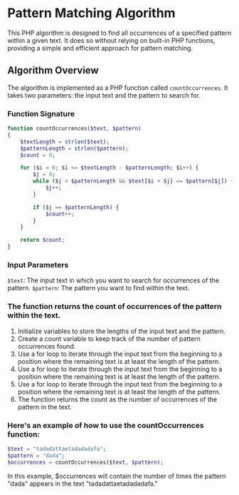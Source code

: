 # Pattern Matching Algorithm

This PHP algorithm is designed to find all occurrences of a specified pattern within a given text. It does so without relying on built-in PHP functions, providing a simple and efficient approach for pattern matching.

## Algorithm Overview

The algorithm is implemented as a PHP function called `countOccurrences`. It takes two parameters: the input text and the pattern to search for.

### Function Signature

```php
function countOccurrences($text, $pattern) 
{
    $textLength = strlen($text);
    $patternLength = strlen($pattern);
    $count = 0;

    for ($i = 0; $i <= $textLength - $patternLength; $i++) {
        $j = 0;
        while ($j < $patternLength && $text[$i + $j] == $pattern[$j]) {
            $j++;
        }

        if ($j == $patternLength) {
            $count++;
        }
    }

    return $count;
}

```

### Input Parameters
`$text`: The input text in which you want to search for occurrences of the pattern.
`$pattern`: The pattern you want to find within the text.

### The function returns the count of occurrences of the pattern within the text.
1. Initialize variables to store the lengths of the input text and the pattern.
2. Create a count variable to keep track of the number of pattern occurrences found.
3. Use a for loop to iterate through the input text from the beginning to a position where the remaining text is at least the length of the pattern.
4. Use a for loop to iterate through the input text from the beginning to a position where the remaining text is at least the length of the pattern.
5. Use a for loop to iterate through the input text from the beginning to a position where the remaining text is at least the length of the pattern.
6. The function returns the count as the number of occurrences of the pattern in the text.

### Here's an example of how to use the countOccurrences function:

```php
$text = "tadadattaetadadadafa";
$pattern = "dada";
$occurrences = countOccurrences($text, $pattern);

```

In this example, $occurrences will contain the number of times the pattern "dada" appears in the text "tadadattaetadadadafa."

